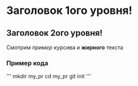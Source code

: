 # Заголовок 1ого уровня!

## Заголовок 2ого уровня!

Смотрим _пример_ курсива и **жирного** текста


### Пример кода

'''
mkdir my_pr
cd my_pr
git init
'''
